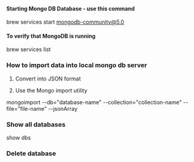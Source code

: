 #### Starting Mongo DB Database - use this command

brew services start mongodb-community@5.0

#### To verify that MongoDB is running

brew services list

### How to import data into local mongo db server

1. Convert into JSON format

2. Use the Mongo import utility 

mongoimport --db="database-name" --collection="collection-name" --file="file-name" --jsonArray

### Show all databases
show dbs

### Delete database


